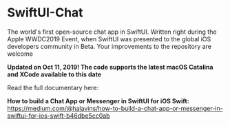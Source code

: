 # SwiftUI-Chat
The world's first open-source chat app in SwiftUI. Written right during the Apple WWDC2019 Event, when SwiftUI was presented to the global iOS developers community in Beta. Your improvements to the repository are welcome

**Updated on Oct 11, 2019! The code supports the latest macOS Catalina and XCode available to this date**

Read the full documentary here:

**How to build a Chat App or Messenger in SwiftUI for iOS Swift:**
https://medium.com/@halavins/how-to-build-a-chat-app-or-messenger-in-swiftui-for-ios-swift-b46dbe5cc0ab
